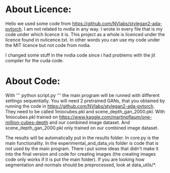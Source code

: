 # About Licence:
Hello we used some code from https://github.com/NVlabs/stylegan2-ada-pytorch. I am not related to nvdia in any way. I wrote in every file that is my code under which licence it is. This project as a whole is licenced under the licence found in nvlicence.txt. In other words you can use my code under the MIT licence but not code from nvdia.

I changed some stuff in the nvdia code since i had problems with the jit compiler for the cuda code.

# About Code:
With '''
python script.py 
'''
the main program will be runned with different settings sequentially. You will need 2 pretrained GANs, that you obtained by running the code in https://github.com/NVlabs/stylegan2-ada-pytorch. They need to be called 1miocubes.pkl and scene_depth_gan_2000.pkl. With 1miocubes.pkl trained on https://www.kaggle.com/martinpflaum/one-million-cubes-depth and our combined image dataset. And scene_depth_gan_2000.pkl only trained on our combined image dataset.


The results will be automatically put in the results folder. In core.py is the main functionality. In the experimental_and_data_vis folder is code that is not used by the main program. There i put some ideas that didn't make it into the final version and code for creating images (the creating images code only works if it is put the main folder). If you are looking how segmentation and normals should be preprocessed, look at data_utils/*.

